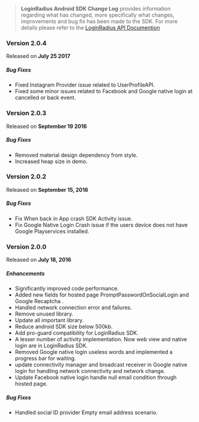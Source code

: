 > **LoginRadius Android SDK Change Log** provides information regarding what has changed, more specifically what changes, improvements and bug fix has been made to the SDK. For more details please refer to the [LoginRadius API Documention](http://apidocs.loginradius.com/docs/android)


### Version 2.0.4
Released on **July 25  2017**

##### Bug Fixes
  - Fixed Instagram Provider issue related to UserProfileAPI.
  - Fixed some minor issues related to Facebook and Google native login at cancelled or back event.


### Version 2.0.3
Released on **September 19  2016**

##### Bug Fixes
  - Removed material design dependency from style.
  - Increased heap size in demo.


### Version 2.0.2
Released on **September 15,  2016**


##### Bug Fixes
  - Fix When back in App crash SDK Activity issue.
  - Fix Google Native Login Crash issue if the users device does not have Google Playservices installed.


### Version 2.0.0
Released on **July 18, 2016**

##### Enhancements

  - Significantly improved code performance.
  - Added new fields for hosted page PromptPasswordOnSocialLogin and Google Recaptcha .
  - Handled network connection error and failures.
  - Remove unused library.
  - Update all important library.
  - Reduce android SDK size below 500kb.
  - Add pro-guard compatibility for LoginRadius SDK.
  - A lesser number of activity implementation. Now web view and native login are in LoginRadius SDK.
  - Removed Google native login useless words and implemented a progress bar for waiting.
  - update connectivity manager and broadcast receiver in Google native login for handling network connectivity and network      change.
  - Update Facebook native login handle null email condition through hosted page.
  
##### Bug Fixes
  - Handled social ID provider Empty email address scenario. 






